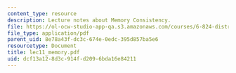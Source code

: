 ```yaml
---
content_type: resource
description: Lecture notes about Memory Consistency.
file: https://ol-ocw-studio-app-qa.s3.amazonaws.com/courses/6-824-distributed-computer-systems-engineering-spring-2006/dcf13a128d3c914fd2096bda16e84211_lec11_memory.pdf
file_type: application/pdf
parent_uid: 8e78a43f-dc3c-674e-0edc-395d857ba5e6
resourcetype: Document
title: lec11_memory.pdf
uid: dcf13a12-8d3c-914f-d209-6bda16e84211
---
```

